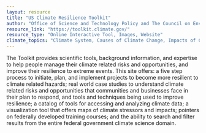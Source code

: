 ```yaml
---
layout: resource
title: "US Climate Resilience Toolkit"
author: "Office of Science and Technology Policy and The Council on Environmental Quality"
resource_link: "https://toolkit.climate.gov/"
resource_type: "Online Interactive Tool, Images, Website"
climate_topics: "Climate System, Causes of Climate Change, Impacts of Climate Change, Mitigation, Adaptation"
---
```


The Toolkit provides scientific tools, background information, and expertise to help people manage their climate related risks and opportunities, and improve their resilience to extreme events. This site offers: a five step process to initiate, plan, and implement projects to become more resilient to climate related hazards; real world case studies to understand climate related risks and opportunities that communities and businesses face in their plan to respond, and tools and techniques being used to improve resilience; a catalog of tools for accessing and analyzing climate data; a visualization tool that offers maps of climate stressors and impacts; pointers on federally developed training courses; and the ability to search and filter results from the entire federal government climate science domain. 